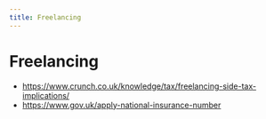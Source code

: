 ```yaml
---
title: Freelancing
---
```


# Freelancing

* https://www.crunch.co.uk/knowledge/tax/freelancing-side-tax-implications/
* https://www.gov.uk/apply-national-insurance-number
